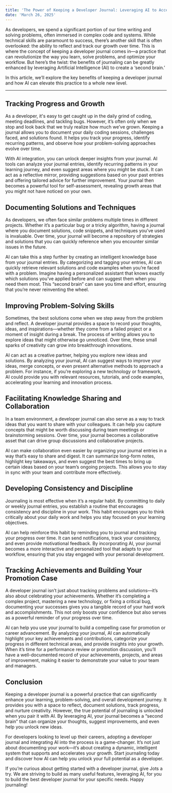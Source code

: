 ```yaml
---
title: 'The Power of Keeping a Developer Journal: Leveraging AI to Access Your "Second Brain"'
date: 'March 26, 2025'
---
```


As developers, we spend a significant portion of our time writing and solving problems, often immersed in complex code and systems. While technical skills are paramount to success, there’s another skill that is often overlooked: the ability to reflect and track our growth over time. This is where the concept of keeping a developer journal comes in—a practice that can revolutionize the way you learn, solve problems, and optimize your workflow. But here’s the twist: the benefits of journaling can be greatly enhanced by leveraging Artificial Intelligence (AI) to create a ‘second brain.’

In this article, we’ll explore the key benefits of keeping a developer journal and how AI can elevate this practice to a whole new level.

---

## Tracking Progress and Growth

As a developer, it's easy to get caught up in the daily grind of coding, meeting deadlines, and tackling bugs. However, it’s often only when we stop and look back that we truly realize how much we’ve grown. Keeping a journal allows you to document your daily coding sessions, challenges faced, and solutions found. It helps you track your progress, identify recurring patterns, and observe how your problem-solving approaches evolve over time.

With AI integration, you can unlock deeper insights from your journal. AI tools can analyze your journal entries, identify recurring patterns in your learning journey, and even suggest areas where you might be stuck. It can act as a reflective mirror, providing suggestions based on your past entries and offering tailored advice for further improvement. Your journal then becomes a powerful tool for self-assessment, revealing growth areas that you might not have noticed on your own.

## Documenting Solutions and Techniques

As developers, we often face similar problems multiple times in different projects. Whether it’s a particular bug or a tricky algorithm, having a journal where you document solutions, code snippets, and techniques you’ve used is invaluable. Over time, your journal will become a repository of strategies and solutions that you can quickly reference when you encounter similar issues in the future.

AI can take this a step further by creating an intelligent knowledge base from your journal entries. By categorizing and tagging your entries, AI can quickly retrieve relevant solutions and code examples when you’re faced with a problem. Imagine having a personalized assistant that knows exactly which solutions you’ve applied before and can suggest them when you need them most. This “second brain” can save you time and effort, ensuring that you’re never reinventing the wheel.

## Improving Problem-Solving Skills

Sometimes, the best solutions come when we step away from the problem and reflect. A developer journal provides a space to record your thoughts, ideas, and inspirations—whether they come from a failed project or a moment of insight during a break. The process of writing allows you to explore ideas that might otherwise go unnoticed. Over time, these small sparks of creativity can grow into breakthrough innovations.

AI can act as a creative partner, helping you explore new ideas and solutions. By analyzing your journal, AI can suggest ways to improve your ideas, merge concepts, or even present alternative methods to approach a problem. For instance, if you’re exploring a new technology or framework, AI could provide you with relevant resources, tutorials, and code examples, accelerating your learning and innovation process.

## Facilitating Knowledge Sharing and Collaboration

In a team environment, a developer journal can also serve as a way to track ideas that you want to share with your colleagues. It can help you capture concepts that might be worth discussing during team meetings or brainstorming sessions. Over time, your journal becomes a collaborative asset that can drive group discussions and collaborative projects.

AI can make collaboration even easier by organizing your journal entries in a way that’s easy to share and digest. It can summarize long-form notes, highlight key takeaways, and even suggest the best times to bring up certain ideas based on your team’s ongoing projects. This allows you to stay in sync with your team and contribute more effectively.

## Developing Consistency and Discipline

Journaling is most effective when it’s a regular habit. By committing to daily or weekly journal entries, you establish a routine that encourages consistency and discipline in your work. This habit encourages you to think critically about your daily work and helps you stay focused on your learning objectives.

AI can help reinforce this habit by reminding you to journal and tracking your progress over time. It can send notifications, track your consistency, and even provide motivational feedback. By incorporating AI, your journal becomes a more interactive and personalized tool that adapts to your workflow, ensuring that you stay engaged with your personal development.

## Tracking Achievements and Building Your Promotion Case

A developer journal isn’t just about tracking problems and solutions—it’s also about celebrating your achievements. Whether it’s completing a complex project, mastering a new technology, or fixing a critical bug, documenting your successes gives you a tangible record of your hard work and accomplishments. This not only boosts your confidence but also serves as a powerful reminder of your progress over time.

AI can help you use your journal to build a compelling case for promotion or career advancement. By analyzing your journal, AI can automatically highlight your key achievements and contributions, categorize your progress in different technical areas, and provide insights into your growth. When it’s time for a performance review or promotion discussion, you’ll have a well-documented record of your achievements, projects, and areas of improvement, making it easier to demonstrate your value to your team and managers.

## Conclusion

Keeping a developer journal is a powerful practice that can significantly enhance your learning, problem-solving, and overall development journey. It provides you with a space to reflect, document solutions, track progress, and nurture creativity. However, the true potential of journaling is unlocked when you pair it with AI. By leveraging AI, your journal becomes a “second brain” that can organize your thoughts, suggest improvements, and even help you unlock new ideas.

For developers looking to level up their careers, adopting a developer journal and integrating AI into the process is a game-changer. It’s not just about documenting your work—it’s about creating a dynamic, intelligent system that supports and accelerates your growth. Start journaling today and discover how AI can help you unlock your full potential as a developer.

If you’re curious about getting started with a developer journal, give Jots a try. We are striving to build as many useful features, leveraging AI, for you to build the best developer journal for your specific needs. Happy journaling!